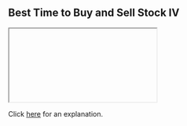 ##  Best Time to Buy and Sell Stock IV 

<iframe></iframe>

Click [here](Explanation.md) for an explanation.

